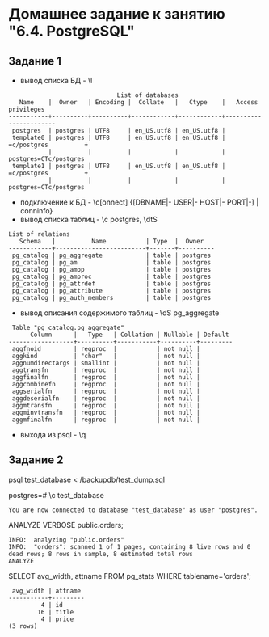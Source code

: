 # Домашнее задание к занятию "6.4. PostgreSQL"

## Задание 1
- вывод списка БД - \l
```   
                              List of databases
   Name    |  Owner   | Encoding |  Collate   |   Ctype    |   Access privileges
-----------+----------+----------+------------+------------+-----------------------
 postgres  | postgres | UTF8     | en_US.utf8 | en_US.utf8 |
 template0 | postgres | UTF8     | en_US.utf8 | en_US.utf8 | =c/postgres          +
           |          |          |            |            | postgres=CTc/postgres
 template1 | postgres | UTF8     | en_US.utf8 | en_US.utf8 | =c/postgres          +
           |          |          |            |            | postgres=CTc/postgres
```
- подключение к БД - \c[onnect] {[DBNAME|- USER|- HOST|- PORT|-] | conninfo}
- вывод списка таблиц - \c postgres, \dtS
```
List of relations
   Schema   |          Name           | Type  |  Owner
------------+-------------------------+-------+----------
 pg_catalog | pg_aggregate            | table | postgres
 pg_catalog | pg_am                   | table | postgres
 pg_catalog | pg_amop                 | table | postgres
 pg_catalog | pg_amproc               | table | postgres
 pg_catalog | pg_attrdef              | table | postgres
 pg_catalog | pg_attribute            | table | postgres
 pg_catalog | pg_auth_members         | table | postgres
 ```
- вывод описания содержимого таблиц - \dS pg_aggregate
```
 Table "pg_catalog.pg_aggregate"
      Column      |   Type   | Collation | Nullable | Default
------------------+----------+-----------+----------+---------
 aggfnoid         | regproc  |           | not null |
 aggkind          | "char"   |           | not null |
 aggnumdirectargs | smallint |           | not null |
 aggtransfn       | regproc  |           | not null |
 aggfinalfn       | regproc  |           | not null |
 aggcombinefn     | regproc  |           | not null |
 aggserialfn      | regproc  |           | not null |
 aggdeserialfn    | regproc  |           | not null |
 aggmtransfn      | regproc  |           | not null |
 aggminvtransfn   | regproc  |           | not null |
 aggmfinalfn      | regproc  |           | not null |
```
- выхода из psql - \q

## Задание 2

psql test_database < /backupdb/test_dump.sql

postgres=# \c  test_database
```
You are now connected to database "test_database" as user "postgres".
```
ANALYZE VERBOSE public.orders;
```
INFO:  analyzing "public.orders"
INFO:  "orders": scanned 1 of 1 pages, containing 8 live rows and 0 dead rows; 8 rows in sample, 8 estimated total rows
ANALYZE
```
SELECT avg_width,  attname FROM pg_stats WHERE tablename='orders';
```
 avg_width | attname
-----------+---------
         4 | id
        16 | title
         4 | price
(3 rows)
```
